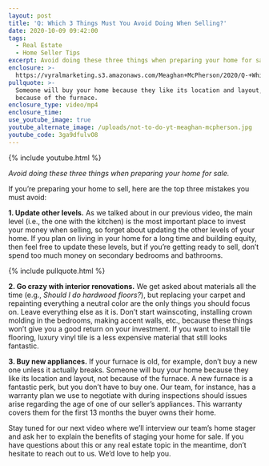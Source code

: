 ```yaml
---
layout: post
title: 'Q: Which 3 Things Must You Avoid Doing When Selling?'
date: 2020-10-09 09:42:00
tags:
  - Real Estate
  - Home Seller Tips
excerpt: Avoid doing these three things when preparing your home for sale.
enclosure: >-
  https://vyralmarketing.s3.amazonaws.com/Meaghan+McPherson/2020/Q-+Which+3+Things+Must+You+Avoid+Doing+When+Selling+(1).mp4
pullquote: >-
  Someone will buy your home because they like its location and layout, not
  because of the furnace.
enclosure_type: video/mp4
enclosure_time:
use_youtube_image: true
youtube_alternate_image: /uploads/not-to-do-yt-meaghan-mcpherson.jpg
youtube_code: 3ga9dfulvO8
---
```


{% include youtube.html %}

*Avoid doing these three things when preparing your home for sale.*

If you’re preparing your home to sell, here are the top three mistakes you must avoid:&nbsp;

**1\. Update other levels.** As we talked about in our previous video, the main level (i.e., the one with the kitchen) is the most important place to invest your money when selling, so forget about updating the other levels of your home. If you plan on living in your home for a long time and building equity, then feel free to update these levels, but if you’re getting ready to sell, don’t spend too much money on secondary bedrooms and bathrooms.&nbsp;

{% include pullquote.html %}

**2\. Go crazy with interior renovations.** We get asked about materials all the time (e.g., *Should I do hardwood floors?*), but replacing your carpet and repainting everything a neutral color are the only things you should focus on. Leave everything else as it is. Don’t start wainscoting, installing crown molding in the bedrooms, making accent walls, etc., because these things won’t give you a good return on your investment. If you want to install tile flooring, luxury vinyl tile is a less expensive material that still looks fantastic.&nbsp;

**3\. Buy new appliances.** If your furnace is old, for example, don’t buy a new one unless it actually breaks. Someone will buy your home because they like its location and layout, not because of the furnace. A new furnace is a fantastic perk, but you don’t have to buy one. Our team, for instance, has a warranty plan we use to negotiate with during inspections should issues arise regarding the age of one of our seller’s appliances. This warranty covers them for the first 13 months the buyer owns their home.&nbsp;

Stay tuned for our next video where we’ll interview our team’s home stager and ask her to explain the benefits of staging your home for sale. If you have questions about this or any real estate topic in the meantime, don’t hesitate to reach out to us. We’d love to help you.